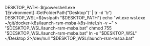 DESKTOP_PATH=$(powershell.exe '[Environment]::GetFolderPath("Desktop")' | tr -d '\r')
DESKTOP_WSL=$(wslpath "$DESKTOP_PATH")
echo "wt.exe wsl.exe ~/git/docker-k8s/launch-rsm-msba-k8s-intel.sh -v ~" > "$DESKTOP_WSL/launch-rsm-msba.bat"
chmod 755 "$DESKTOP_WSL/launch-rsm-msba.bat"
ln -s "$DESKTOP_WSL" ~/Desktop 2>/dev/null
"$DESKTOP_WSL/launch-rsm-msba.bat"
